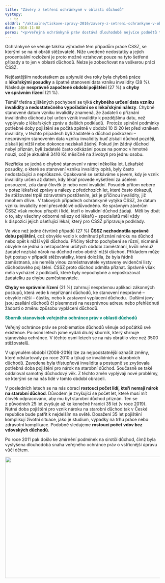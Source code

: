 ```yaml
---
title: "Závěry z šetření ochránkyně v oblasti důchodů"
vystupy:
  - tz
oldUrl: "/aktualne/tiskove-zpravy-2016/zavery-z-setreni-ochrankyne-v-oblasti-duchodu"
date: 2016-11-08
perex: "<p>Veřejná ochránkyně práv dostává dlouhodobě nejvíce podnětů týkajících se důchodů. V letech 2014 a 2015 obdržela ochránkyně celkem 857 podnětů z této agendy. V 70 % případů jsme stěžovatelům pomohli formou rady nebo jiné pomoci, aniž by došlo k zahájení šetření.  Ve 185 případech jsme zahájili šetření. Z těchto případů jsme v 87 konstatovali pochybení (47 %), většinou ze strany České správy sociálního zabezpečení (ČSSZ). V drtivé většině případů orgány uznaly svá pochybení, a pokud to bylo ještě možné, chyby napravily. Celkově spolupráci s ČSSZ hodnotíme pozitivně. Musíme také upozornit, že se na nás obrací rostoucí počet lidí, kteří nedosáhnou na starobní důchod.</p>"
---
```


<!-- imported from the old website -->

<p>Ochránkyně se věnuje takřka výhradně těm případům práce ČSSZ, se kterými se na ni obrátí stěžovatelé. Níže uvedené nedostatky a jejich procentuální rozložení je proto možné vztahovat pouze na tyto šetřené případy a to jen v oblasti důchodů. Nelze je zobecňovat na veškerou práci ČSSZ. </p> <p>Nejčastějším nedostatkem za uplynulé dva roky byla chybná práce s <b>lékařskými posudky</b> a špatné stanovení data vzniku invalidity (28 %). Následuje <b>nesprávně započtené období pojištění</b> (27 %) a <b>chyby ve správním řízení</b> (21 %). </p> <p>Téměř třetina zjištěných pochybení se týká <b>chybného určení data vzniku invalidity a nedostatečného vypořádání se s lékařskými nálezy</b>. Chybně stanovené datum vzniku invalidity znamená, že žadateli o přiznání invalidního důchodu byl určen vznik invalidity k pozdějšímu datu, než vyplývalo z lékařských zpráv a dalších podkladů.  Protože splnění podmínky potřebné doby pojištění se počítá zpětně v období 10 či 20 let před vznikem invalidity, v těchto případech byli žadatelé o důchod poškozeni – nesprávným stanovením data vzniku invalidity buď získali důchod později, získali jej nižší nebo dokonce nezískali žádný. Pokud jim žádný důchod nebyl přiznán, byli žadatelé často odkázání pouze na pomoc v hmotné nouzi, což je aktuálně 3410 Kč měsíčně na živobytí pro jednu osobu. </p> <p>Nezřídka se jedná o chybné stanovení v rámci několika let. Lékařské posudky, o které se stanovení vzniku invalidity opírá, byly často nedostačující a neprůkazné. Opakovaně se setkáváme s jevem, kdy je vznik invalidity určen až datem, kdy lékař provede vyšetření za účelem posouzení, zda daný člověk je nebo není invalidní. Posudek přitom nebere v potaz lékařské zprávy a nálezy z předchozích let, které často dokazují, že stěžovatel trpěl zdravotním postižením, jež je příčinou invalidity, již mnohem dříve.  V takových případech ochránkyně vytýká ČSSZ, že datum vzniku invalidity není přesvědčivě odůvodněno. Ke správným závěrům ČSSZ však mohou přispět i lidé, kteří o invalidní důchod žádají.  Měli by dbát o to, aby všechny odborné nálezy od lékařů – specialistů měl vždy k dispozici jejich ošetřující lékař, který pro ČSSZ připravuje podklady.</p> <p>Ve více než jedné čtvrtině případů (27 %) <b>ČSSZ nezhodnotila správně dobu pojištění</b>, což obvykle vedlo k odmítnutí přiznání nároku na důchod nebo opět k nižší výši důchodu. Příčiny těchto pochybení se různí, nicméně obvykle se jedná o nezapočtení určitých období zaměstnání, kvůli němuž žadatel nezíská nárok na důchod nebo obdrží nižší důchod. Příkladem může být postup v případě stěžovatelky, která doložila, že byla řádně zaměstnaná, ale neměla vinou zaměstnavatele vystaveny evidenční listy důchodového pojištění. ČSSZ proto důchod odmítla přiznat. Správně však měla vycházet z podkladů, které byly nepochybné a nepoškozovat žadatelku za chybu zaměstnavatele. </p> <p><b>Chyby ve správním řízení</b> (21 %) zahrnují nesprávnou aplikaci zákonných postupů, která vede k nepřiznání důchodů, ke stanovení nesprávné – obvykle nižší – částky, nebo k zastavení vyplácení důchodu.  Dalšími jevy jsou zasílání důchodů či písemností na nesprávnou adresu nebo přehlédnutí žádosti o změnu způsobu vyplácení důchodů. </p> <p><span style="color: rgb(0, 133, 118); font-size: 1em; font-weight: bold;">Sborník stanovisek veřejného ochránce práv v oblasti důchodů</span></p> <p>Veřejný ochránce práv se problematice důchodů věnuje od počátků své existence. Po osmi letech jsme vydali druhý sborník, který shrnuje stanoviska ochránce. V těchto osmi letech se na nás obrátilo více než 3500 stěžovatelů. </p> <p>V uplynulém období (2008-2016) lze za nejpodstatnější označit změny, které odstartovaly po roce 2010 a týkají se invalidních a starobních důchodů. Zavedena byla třístupňová invalidita a postupně se zvyšovala potřebná doba pojištění pro nárok na starobní důchod. Současně se také oddaloval samotný důchodový věk. Z těchto změn vyplývají nové problémy, se kterými se na nás lidé v tomto období obraceli. </p> <p>V posledních letech se na nás obrací <b>rostoucí počet lidí, kteří nemají nárok na starobní důchod</b>. Důvodem je zvyšující se počet let, které musí mít člověk odpracováno, aby mu byl starobní důchod přiznán. Ten se z původních 25 let zvyšuje až ke konečné hranici 35 let (v roce 2019). Nutná doba pojištění pro vznik nároku na starobní důchod tak v České republice bude patřit k nejdelším na světě. Dosažení 35 let pojištění komplikují životní situace, jako je studium, výpadky na trhu práce nebo zdravotní komplikace. Podobně sledujeme <b>rostoucí počet vdov bez vdovských důchodů</b>.</p> <p>Po roce 2011 pak došlo ke zmírnění podmínek na sirotčí důchod, čímž byla vyslyšena dlouhodobá snaha veřejného ochránce práv o vstřícnější úpravu vůči dětem. </p><p><img src="/uploads-import/uploads/RTEmagicC_Duchody_soczab_Graf_2014_2015.png.png" width="600" height="395" alt="" /></p>
